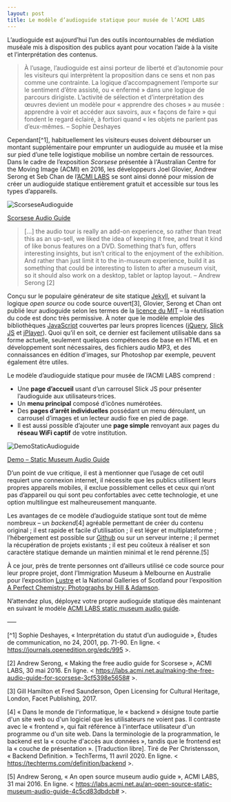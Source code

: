 ```yaml
---
layout: post
title: Le modèle d’audioguide statique pour musée de l’ACMI LABS
---
```


L’audioguide est aujourd’hui l’un des outils incontournables de médiation muséale mis à disposition des publics ayant pour vocation l’aide à la visite et l’interprétation des contenus.

> À l’usage, l’audioguide est ainsi porteur de liberté et d’autonomie pour les visiteurs qui interprètent la proposition dans ce sens et non pas comme une contrainte. La logique d’accompagnement l’emporte sur le sentiment d’être assisté, ou « enfermé » dans une logique de parcours dirigiste. L’activité de sélection et d’interprétation des œuvres devient un modèle pour « apprendre des choses » au musée : apprendre à voir et accéder aux savoirs, aux « façons de faire » qui fondent le regard éclairé, à fortiori quand « les objets ne parlent pas d’eux-mêmes. – Sophie Deshayes 

Cependant[^1], habituellement les visiteurs·euses doivent débourser un montant supplémentaire pour emprunter un audioguide au musée et la mise sur pied d’une telle logistique mobilise un nombre certain de ressources. Dans le cadre de l’exposition _Scorsese_ présentée à l'Australian Centre for the Moving Image (ACMI) en 2016, les développeurs Joel Glovier, Andrew Serong et Seb Chan de l’[ACMI LABS](https://labs.acmi.net.au/) se sont ainsi donné pour mission de créer un audioguide statique entièrement gratuit et accessible sur tous les types d’appareils.

![ScorseseAudioguide](http://www.museadon.ca/images/ScorseseAudioguide.jpg)

[Scorsese Audio Guide](https://guides.acmi.net.au/scorsese/welcome/)

> […] the audio tour is really an add-on experience, so rather than treat this as an up-sell, we liked the idea of keeping it free, and treat it kind of like bonus features on a DVD. Something that’s fun, offers interesting insights, but isn’t critical to the enjoyment of the exhibition. And rather than just limit it to the in-museum experience, build it as something that could be interesting to listen to after a museum visit, so it should also work on a desktop, tablet or laptop layout. – Andrew Serong [2] 

Conçu sur le populaire générateur de site statique [Jekyll](https://jekyllrb.com/), et suivant la logique _open source_ ou code source ouvert[3], Glovier, Serong et Chan ont publié leur audioguide selon les termes de la [licence du MIT](https://opensource.org/licenses/MIT) – la réutilisation du code est donc très permissive. À noter que le modèle emploie des bibliothèques [JavaScript](https://www.javascript.com/) couvertes par leurs propres licences ([jQuery](https://jquery.com/), [Slick JS](http://kenwheeler.github.io/slick/) et [jPlayer](http://jplayer.org/)). Quoi qu’il en soit, ce dernier est facilement utilisable dans sa forme actuelle, seulement quelques compétences de base en HTML et en développement sont nécessaires, des fichiers audio MP3, et des connaissances en édition d'images, sur Photoshop par exemple, peuvent également être utiles.

Le modèle d’audioguide statique pour musée de l’ACMI LABS comprend : 
- Une **page d’accueil** usant d’un carrousel Slick JS pour présenter l’audioguide aux utilisateurs·trices.
- Un **menu principal** composé d’icônes numérotées.
- Des **pages d’arrêt individuelles** possédant un menu déroulant, un carrousel d’images et un lecteur audio fixe en pied de page.
- Il est aussi possible d’ajouter une **page simple** renvoyant aux pages du **réseau WiFi captif** de votre institution. 

![DemoStaticAudioguide](http://www.museadon.ca/images/DemoStaticAudioguide.jpg)

[Demo – Static Museum Audio Guide](http://acmilabs.github.io/static-museum-audio-guide/welcome/)

D’un point de vue critique, il est à mentionner que l’usage de cet outil requiert une connexion internet, il nécessite que les publics utilisent leurs propres appareils mobiles, il exclue possiblement celles et ceux qui n’ont pas d’appareil ou qui sont peu confortables avec cette technologie, et une option multilingue est malheureusement manquante.

Les avantages de ce modèle d’audioguide statique sont tout de même nombreux – un _backend_[4] agréable permettant de créer du contenu original ; il est rapide et facile d’utilisation ; il est léger et multiplateforme ; l’hébergement est possible sur [Github](https://github.com/) ou sur un serveur interne ; il permet la récupération de projets existants ; il est peu coûteux à réaliser et son caractère statique demande un maintien minimal et le rend pérenne.[5]

À ce jour, près de trente personnes ont d’ailleurs utilisé ce code source pour leur propre projet, dont l’Immigration Museum à Melbourne en Australie pour l’exposition [Lustre](https://lustre.guide/) et la National Galleries of Scotland pour l’exposition [A Perfect Chemistry: Photographs by Hill & Adamson](https://audio.nationalgalleries.org/).

N’attendez plus, déployez votre propre audioguide statique dès maintenant en suivant le modèle [ACMI LABS static museum audio guide](https://github.com/ACMILabs/static-museum-audio-guide#getting-started).

–––

[^1] Sophie Deshayes, « Interprétation du statut d’un audioguide », Études de communication, no 24, 2001, pp. 71-90. En ligne. < https://journals.openedition.org/edc/995 >.

[2] Andrew Serong, « Making the free audio guide for Scorsese », ACMI LABS, 30 mai 2016. En ligne. < https://labs.acmi.net.au/making-the-free-audio-guide-for-scorsese-3cf5398e5658# >.  

[3] Gill Hamilton et Fred Saunderson, Open Licensing for Cultural Heritage, London, Facet Publishing, 2017.

[4] « Dans le monde de l'informatique, le « backend » désigne toute partie d'un site web ou d'un logiciel que les utilisateurs ne voient pas. Il contraste avec le « frontend », qui fait référence à l'interface utilisateur d'un programme ou d'un site web. Dans la terminologie de la programmation, le backend est la « couche d'accès aux données », tandis que le frontend est la « couche de présentation ». [Traduction libre]. Tiré de Per Christensson, « Backend Definition. » TechTerms, 11 avril 2020. En ligne. < https://techterms.com/definition/backend >.

[5] Andrew Serong, « An open source museum audio guide », ACMI LABS, 31 mai 2016. En ligne. < https://labs.acmi.net.au/an-open-source-static-museum-audio-guide-4c5cd83dbdcb# >.
